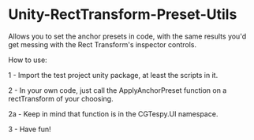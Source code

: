 # Unity-RectTransform-Preset-Utils
Allows you to set the anchor presets in code, with the same results you'd get messing with the Rect Transform's inspector controls.

How to use:

1 - Import the test project unity package, at least the scripts in it.

2 - In your own code, just call the ApplyAnchorPreset function on a rectTransform of your choosing.

 2a - Keep in mind that function is in the CGTespy.UI namespace.
 
3 - Have fun!
